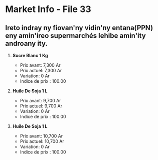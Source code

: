 # Market Info - File 33

## Ireto indray ny fiovan'ny vidin'ny entana(PPN) eny amin'ireo supermarchés lehibe amin'ity androany ity.

1. **Sucre Blanc 1 Kg**
   - Prix avant: 7,300 Ar
   - Prix actuel: 7,300 Ar
   - Variation: 0 Ar
   - Indice de prix : 100.00

2. **Huile De Soja 1 L**
   - Prix avant: 9,700 Ar
   - Prix actuel: 9,700 Ar
   - Variation: 0 Ar
   - Indice de prix : 100.00

3. **Huile De Soja 1 L**
   - Prix avant: 10,700 Ar
   - Prix actuel: 10,700 Ar
   - Variation: 0 Ar
   - Indice de prix : 100.00

